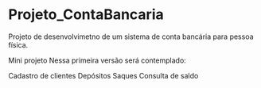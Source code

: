 # Projeto_ContaBancaria
Projeto de desenvolvimetno de um sistema de conta bancária para pessoa física.

Mini projeto Nessa primeira versão será contemplado:

Cadastro de clientes
Depósitos
Saques
Consulta de saldo
